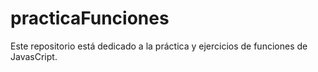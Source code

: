 # practicaFunciones

Este repositorio está dedicado a la práctica y ejercicios de funciones de JavasCript.
